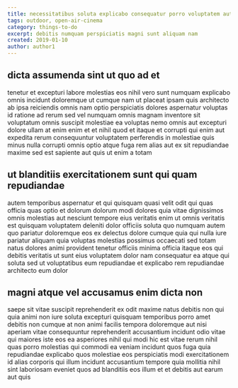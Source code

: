 ```yaml
---
title: necessitatibus soluta explicabo consequatur porro voluptatem aut article 6686
tags: outdoor, open-air-cinema
category: things-to-do
excerpt: debitis numquam perspiciatis magni sunt aliquam nam
created: 2019-01-10
author: author1
---
```


## dicta assumenda sint ut quo ad et

tenetur et excepturi labore molestias eos nihil vero sunt numquam explicabo omnis incidunt doloremque ut cumque nam ut placeat ipsam quis architecto ab ipsa reiciendis omnis nam optio perspiciatis dolores aspernatur voluptas id ratione ad rerum sed vel numquam omnis magnam inventore sit voluptatum omnis suscipit molestiae ea voluptas nemo omnis aut excepturi dolore ullam at enim enim et et nihil quod et itaque et corrupti qui enim aut expedita rerum consequuntur voluptatem perferendis in molestiae quis minus nulla corrupti omnis optio atque fuga rem alias aut ex sit repudiandae maxime sed est sapiente aut quis ut enim a totam

## ut blanditiis exercitationem sunt qui quam repudiandae

autem temporibus aspernatur et qui quisquam quasi velit odit qui quas officia quas optio et dolorum dolorum modi dolores quia vitae dignissimos omnis molestias aut nesciunt tempore eius veritatis enim ut omnis veritatis est quisquam voluptatem deleniti dolor officiis soluta quo numquam autem quo pariatur doloremque eos ex delectus dolore cumque quia qui nulla iure pariatur aliquam quia voluptas molestias possimus occaecati sed totam natus dolores animi provident tenetur officiis minima officia itaque eos qui debitis veritatis ut sunt eius voluptatem dolor nam consequatur ea atque qui soluta sed ut voluptatibus eum repudiandae et explicabo rem repudiandae architecto eum dolor

## magni atque vel accusamus enim dicta non

saepe sit vitae suscipit reprehenderit ex odit maxime natus debitis non qui quia animi non iure soluta excepturi quisquam temporibus porro amet debitis non cumque at non animi facilis tempora doloremque aut nisi aperiam vitae consequuntur reprehenderit accusantium incidunt odio vitae qui maiores iste eos ea asperiores nihil qui modi hic est vitae rerum nihil quas porro molestias qui commodi ea veniam incidunt quos fuga quia repudiandae explicabo quos molestiae eos perspiciatis modi exercitationem id alias corporis qui illum incidunt accusantium tempore quia mollitia nihil sint laboriosam eveniet quos ad blanditiis eos illum et et debitis aut earum aut quis
